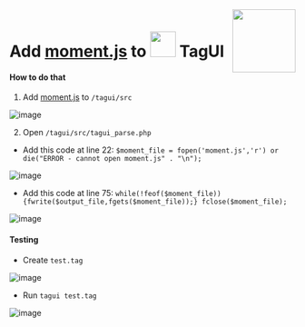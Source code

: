 <img src="https://1.tilyanpristka.id/images/tP-logo-rounded.png" height="111" align="right">

# Add [moment.js](https://momentjs.com/downloads/moment.min.js) to <img src="https://1.tilyanpristka.id/images/tagui.png" height="45"> TagUI

#### How to do that
1. Add [moment.js](https://momentjs.com/downloads/moment.min.js) to `/tagui/src`

![image](https://user-images.githubusercontent.com/97102924/159395329-193f4e04-9873-4adb-9138-06515e5d322b.png)

2. Open `/tagui/src/tagui_parse.php`
- Add this code at line 22: `$moment_file = fopen('moment.js','r') or die("ERROR - cannot open moment.js" . "\n");`

![image](https://user-images.githubusercontent.com/97102924/159395597-05acf3e7-f53a-49a8-9990-0f7cac0d2ea0.png)

- Add this code at line 75: `while(!feof($moment_file)) {fwrite($output_file,fgets($moment_file));} fclose($moment_file);`

![image](https://user-images.githubusercontent.com/97102924/159395740-b588715c-ee96-4d02-8372-745156de481d.png)


#### Testing
- Create `test.tag`

![image](https://user-images.githubusercontent.com/97102924/159398966-3901580f-1227-4241-9446-d8ea33475561.png)

- Run `tagui test.tag`

![image](https://user-images.githubusercontent.com/97102924/159399061-ce109a57-9cb0-4968-8533-9ca918e78a15.png)
